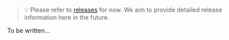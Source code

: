 > 💡 Please refer to [releases](https://github.com/tw-in-js/twind/releases) for now. We aim to provide detailed release information here in the future.

To be written...
